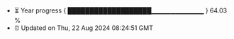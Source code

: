 - ⏳ Year progress { ███████████████████▁▁▁▁▁▁▁▁▁▁▁ } 64.03 %
- ⏰ Updated on Thu, 22 Aug 2024 08:24:51 GMT

